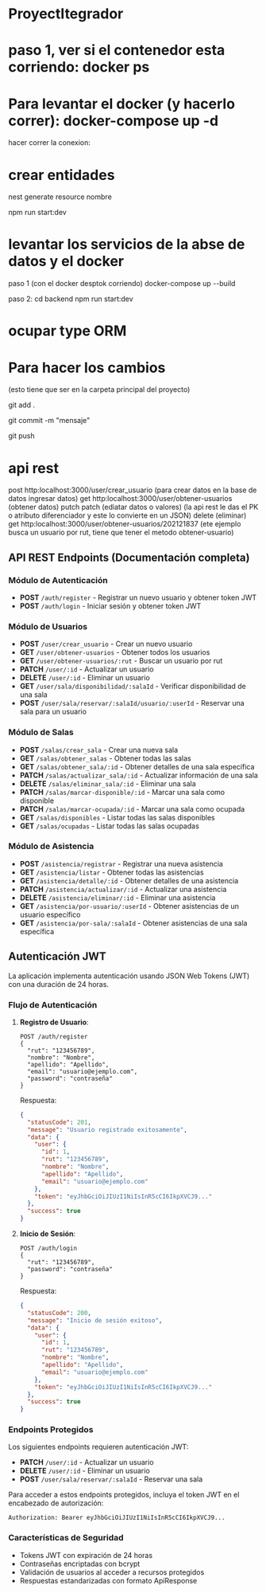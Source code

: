 # ProyectItegrador
# paso 1, ver si el contenedor esta corriendo: docker ps
# Para levantar el docker (y hacerlo correr): docker-compose up -d 

hacer correr la conexion:

# crear entidades
nest generate resource nombre

npm run start:dev
# levantar los servicios de la abse de datos y el docker
paso 1 (con el docker desptok corriendo)
docker-compose up --build

paso 2: 
cd backend
npm run start:dev
# ocupar type ORM

# Para hacer los cambios
(esto tiene que ser en la carpeta principal del proyecto)

git add .

git commit -m "mensaje"

git push


# api rest
post http:localhost:3000/user/crear_usuario (para crear datos en la base de datos ingresar datos)
get http:localhost:3000/user/obtener-usuarios (obtener datos)
putch patch (ediatar datos o valores) (la api rest le das el PK o atributo diferenciador y este lo convierte en un JSON)
delete (eliminar)
get http:localhost:3000/user/obtener-usuarios/202121837 (ete ejemplo busca un usuario por rut, tiene que tener el metodo obtener-usuario)

## API REST Endpoints (Documentación completa)

### Módulo de Autenticación
- **POST** `/auth/register` - Registrar un nuevo usuario y obtener token JWT
- **POST** `/auth/login` - Iniciar sesión y obtener token JWT

### Módulo de Usuarios
- **POST** `/user/crear_usuario` - Crear un nuevo usuario
- **GET** `/user/obtener-usuarios` - Obtener todos los usuarios
- **GET** `/user/obtener-usuarios/:rut` - Buscar un usuario por rut
- **PATCH** `/user/:id` - Actualizar un usuario
- **DELETE** `/user/:id` - Eliminar un usuario
- **GET** `/user/sala/disponibilidad/:salaId` - Verificar disponibilidad de una sala
- **POST** `/user/sala/reservar/:salaId/usuario/:userId` - Reservar una sala para un usuario

### Módulo de Salas
- **POST** `/salas/crear_sala` - Crear una nueva sala
- **GET** `/salas/obtener_salas` - Obtener todas las salas
- **GET** `/salas/obtener_sala/:id` - Obtener detalles de una sala específica
- **PATCH** `/salas/actualizar_sala/:id` - Actualizar información de una sala
- **DELETE** `/salas/eliminar_sala/:id` - Eliminar una sala
- **PATCH** `/salas/marcar-disponible/:id` - Marcar una sala como disponible
- **PATCH** `/salas/marcar-ocupada/:id` - Marcar una sala como ocupada
- **GET** `/salas/disponibles` - Listar todas las salas disponibles
- **GET** `/salas/ocupadas` - Listar todas las salas ocupadas

### Módulo de Asistencia
- **POST** `/asistencia/registrar` - Registrar una nueva asistencia
- **GET** `/asistencia/listar` - Obtener todas las asistencias
- **GET** `/asistencia/detalle/:id` - Obtener detalles de una asistencia
- **PATCH** `/asistencia/actualizar/:id` - Actualizar una asistencia
- **DELETE** `/asistencia/eliminar/:id` - Eliminar una asistencia
- **GET** `/asistencia/por-usuario/:userId` - Obtener asistencias de un usuario específico
- **GET** `/asistencia/por-sala/:salaId` - Obtener asistencias de una sala específica

## Autenticación JWT

La aplicación implementa autenticación usando JSON Web Tokens (JWT) con una duración de 24 horas.

### Flujo de Autenticación

1. **Registro de Usuario**:
   ```http
   POST /auth/register
   {
     "rut": "123456789",
     "nombre": "Nombre",
     "apellido": "Apellido",
     "email": "usuario@ejemplo.com",
     "password": "contraseña"
   }
   ```
   Respuesta:
   ```json
   {
     "statusCode": 201,
     "message": "Usuario registrado exitosamente",
     "data": {
       "user": {
         "id": 1,
         "rut": "123456789",
         "nombre": "Nombre",
         "apellido": "Apellido",
         "email": "usuario@ejemplo.com"
       },
       "token": "eyJhbGciOiJIUzI1NiIsInR5cCI6IkpXVCJ9..."
     },
     "success": true
   }
   ```

2. **Inicio de Sesión**:
   ```http
   POST /auth/login
   {
     "rut": "123456789",
     "password": "contraseña"
   }
   ```
   Respuesta:
   ```json
   {
     "statusCode": 200,
     "message": "Inicio de sesión exitoso",
     "data": {
       "user": {
         "id": 1,
         "rut": "123456789",
         "nombre": "Nombre",
         "apellido": "Apellido",
         "email": "usuario@ejemplo.com"
       },
       "token": "eyJhbGciOiJIUzI1NiIsInR5cCI6IkpXVCJ9..."
     },
     "success": true
   }
   ```

### Endpoints Protegidos

Los siguientes endpoints requieren autenticación JWT:

- **PATCH** `/user/:id` - Actualizar un usuario
- **DELETE** `/user/:id` - Eliminar un usuario
- **POST** `/user/sala/reservar/:salaId` - Reservar una sala

Para acceder a estos endpoints protegidos, incluya el token JWT en el encabezado de autorización:

```http
Authorization: Bearer eyJhbGciOiJIUzI1NiIsInR5cCI6IkpXVCJ9...
```

### Características de Seguridad

- Tokens JWT con expiración de 24 horas
- Contraseñas encriptadas con bcrypt
- Validación de usuarios al acceder a recursos protegidos
- Respuestas estandarizadas con formato ApiResponse